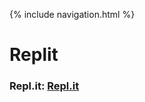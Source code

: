 {% include navigation.html %}

# Replit


### Repl.it: [Repl.it](https://replit.com/@GraceLe1/gracereplit)
